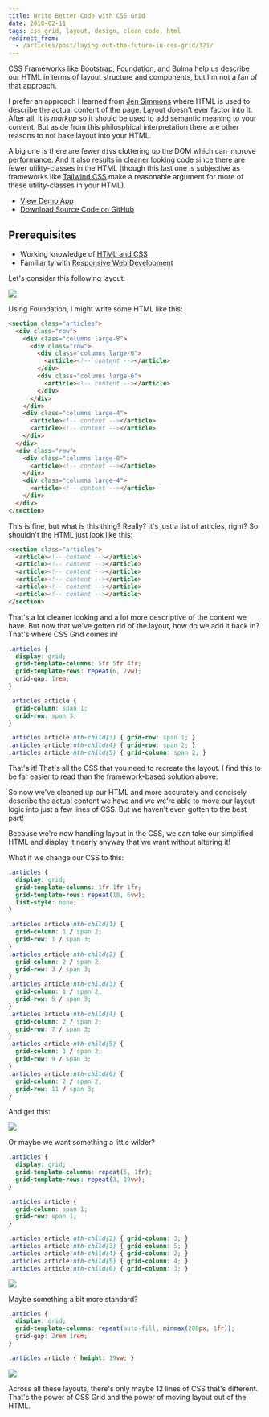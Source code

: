 ```yaml
---
title: Write Better Code with CSS Grid
date: 2018-02-11
tags: css grid, layout, design, clean code, html
redirect_from:
  - /articles/post/laying-out-the-future-in-css-grid/321/
---
```


CSS Frameworks like Bootstrap, Foundation, and Bulma help us describe our HTML in terms of layout structure and components, but I'm not a fan of that approach.

I prefer an approach I learned from [Jen Simmons](https://www.youtube.com/watch?v=qNtJ5p3h2A4) where HTML is used to describe the actual content of the page. Layout doesn't ever factor into it. After all, it is *markup* so it should be used to add semantic meaning to your content. But aside from this philosphical interpretation there are other reasons to not bake layout into your HTML.

A big one is there are fewer `div`s cluttering up the DOM which can improve performance. And it also results in cleaner looking code since there are fewer utility-classes in the HTML (though this last one is subjective as frameworks like [Tailwind CSS](https://tailwindcss.com/) make a reasonable argument for more of these utility-classes in your HTML).

* [View Demo App](https://ui-playground-grid-demo.glitch.me/)
* [Download Source Code on GitHub](https://github.com/arkmuntasser/css-grid-demos)

## Prerequisites

* Working knowledge of [HTML and CSS](https://internetingishard.com/html-and-css/)
* Familiarity with [Responsive Web Development](https://www.smashingmagazine.com/2011/01/guidelines-for-responsive-web-design/)

Let's consider this following layout:

![](https://res.cloudinary.com/arkmuntasser/image/upload/c_scale,f_auto,q_80,w_800/v1564885707/PixelSnap_2019-08-03_at_19.21.49_2x.png)

Using Foundation, I might write some HTML like this:

```html
<section class="articles">
  <div class="row">
    <div class="columns large-8">
      <div class="row">
        <div class="columns large-6">
          <article><!-- content --></article>
        </div>
        <div class="columns large-6">
          <article><!-- content --></article>
        </div>
      </div>
    </div>
    <div class="columns large-4">
      <article><!-- content --></article>
      <article><!-- content --></article>
    </div>
  </div>
  <div class="row">
    <div class="columns large-8">
      <article><!-- content --></article>
    </div>
    <div class="columns large-4">
      <article><!-- content --></article>
    </div>
  </div>
</section>
```

This is fine, but what is this thing? Really? It's just a list of articles, right? So shouldn't the HTML just look like this:

```html
<section class="articles">
  <article><!-- content --></article>
  <article><!-- content --></article>
  <article><!-- content --></article>
  <article><!-- content --></article>
  <article><!-- content --></article>
  <article><!-- content --></article>
</section>
```

That's a lot cleaner looking and a lot more descriptive of the content we have. But now that we've gotten rid of the layout, how do we add it back in? That's where CSS Grid comes in!

```css
.articles {
  display: grid;
  grid-template-columns: 5fr 5fr 4fr;
  grid-template-rows: repeat(6, 7vw);
  grid-gap: 1rem;
}

.articles article {
  grid-column: span 1;
  grid-row: span 3;
}

.articles article:nth-child(3) { grid-row: span 1; }
.articles article:nth-child(4) { grid-row: span 2; }
.articles article:nth-child(5) { grid-column: span 2; }
```

That's it! That's all the CSS that you need to recreate the layout. I find this to be far easier to read than the framework-based solution above.

So now we've cleaned up our HTML and more accurately and concisely describe the actual content we have and we we're able to move our layout logic into just a few lines of CSS. But we haven't even gotten to the best part!

Because we're now handling layout in the CSS, we can take our simplified HTML and display it nearly anyway that we want without altering it!

What if we change our CSS to this:

```css
.articles {
  display: grid;
  grid-template-columns: 1fr 1fr 1fr;
  grid-template-rows: repeat(18, 6vw);
  list-style: none;
}

.articles article:nth-child(1) {
  grid-column: 1 / span 2;
  grid-row: 1 / span 3;
}
.articles article:nth-child(2) {
  grid-column: 2 / span 2;
  grid-row: 3 / span 3;
}
.articles article:nth-child(3) {
  grid-column: 1 / span 2;
  grid-row: 5 / span 3;
}
.articles article:nth-child(4) {
  grid-column: 2 / span 2;
  grid-row: 7 / span 3;
}
.articles article:nth-child(5) {
  grid-column: 1 / span 2;
  grid-row: 9 / span 3;
}
.articles article:nth-child(6) {
  grid-column: 2 / span 2;
  grid-row: 11 / span 3;
}
```

And get this:

![](https://res.cloudinary.com/arkmuntasser/image/upload/c_scale,f_auto,q_80,w_800/v1564885707/PixelSnap_2019-08-03_at_19.22.39_2x.png)

Or maybe we want something a little wilder?

```css
.articles {
  display: grid;
  grid-template-columns: repeat(5, 1fr);
  grid-template-rows: repeat(3, 19vw);
}

.articles article {
  grid-column: span 1;
  grid-row: span 1;
}

.articles article:nth-child(2) { grid-column: 3; }
.articles article:nth-child(3) { grid-column: 5; }
.articles article:nth-child(4) { grid-column: 2; }
.articles article:nth-child(5) { grid-column: 4; }
.articles article:nth-child(6) { grid-column: 3; }
```

![](https://res.cloudinary.com/arkmuntasser/image/upload/c_scale,f_auto,q_80,w_800/v1564885707/PixelSnap_2019-08-03_at_19.23.33_2x.png)

Maybe something a bit more standard?

```css
.articles {
  display: grid;
  grid-template-columns: repeat(auto-fill, minmax(280px, 1fr));
  grid-gap: 2rem 1rem;
}

.articles article { height: 19vw; }
```

![](https://res.cloudinary.com/arkmuntasser/image/upload/c_scale,f_auto,q_80,w_800/v1564885708/PixelSnap_2019-08-03_at_19.24.07_2x.png)

Across all these layouts, there's only maybe 12 lines of CSS that's different. That's the power of CSS Grid and the power of moving layout out of the HTML.
